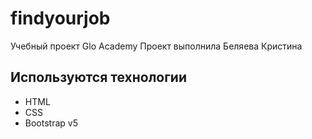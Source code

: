 # findyourjob
Учебный проект Glo Academy
Проект выполнила Беляева Кристина

## Используются технологии
- HTML
- CSS
- Bootstrap v5
